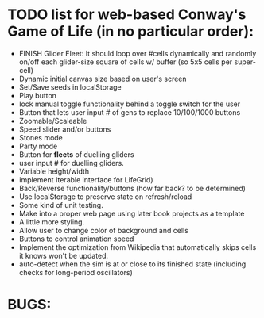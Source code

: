 # TODO list for web-based Conway's Game of Life (in no particular order):

* FINISH Glider Fleet: It should loop over #cells dynamically and randomly on/off each glider-size square of cells w/ buffer (so 5x5 cells per super-cell)
* Dynamic initial canvas size based on user's screen
* Set/Save seeds in localStorage
* Play button
* lock manual toggle functionality behind a toggle switch for the user
* Button that lets user input # of gens to replace 10/100/1000 buttons
* Zoomable/Scaleable
* Speed slider and/or buttons
* Stones mode
* Party mode
* Button for **fleets** of duelling gliders 
* user input # for duelling gliders.
* Variable height/width
* implement Iterable interface for LifeGrid)
* Back/Reverse functionality/buttons (how far back? to be determined)
* Use localStorage to preserve state on refresh/reload
* Some kind of unit testing. 
* Make into a proper web page using later book projects as a template
* A little more styling.
* Allow user to change color of background and cells
* Buttons to control animation speed
* Implement the optimization from Wikipedia that automatically skips cells it knows won't be updated.
* auto-detect when the sim is at or close to its finished state (including checks for long-period oscillators)

# BUGS:

